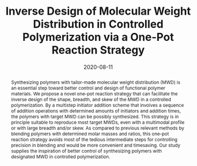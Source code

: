 ---
title: "Inverse Design of Molecular Weight Distribution in Controlled Polymerization via a One-Pot Reaction Strategy"
authors:
- Hong Liu
- Yao-Hong Xue
- You-Liang Zhu
- Feng-Long Gu
- Zhong-Yuan Lu
date: "2020-08-11"
doi: "10.1021/acs.macromol.0c01383"
publication_types: ["期刊文章"]
publication: "Macromolecules"
publication_short: "Macromolecules"
abstract: "
<!--more-->
Synthesizing polymers with tailor-made molecular weight  distribution (MWD) is an essential step toward better control and design  of functional polymer materials. We propose a novel one-pot reaction  strategy that can facilitate the inverse design of the shape, breadth,  and skew of the MWD in a controlled polymerization. By a multistep  initiator addition scheme that involves a sequence of addition  operations with determined amounts of initiators and addition times, the  polymers with target MWD can be possibly synthesized. This strategy is  in principle suitable to reproduce most target MWDs, even with a  multimodal profile or with large breadth and/or skew. As compared to  previous relevant methods by blending polymers with determined molar  masses and ratios, this one-pot reaction strategy avoids most of the  tedious intermediate steps for controlling precision in blending and  would be more convenient and timesaving. Our study supplies the  inspiration of better control of synthesizing polymers with designated  MWD in controlled polymerization."
url_pdf: "https://doi.org/10.1021/acs.macromol.0c01383"
---